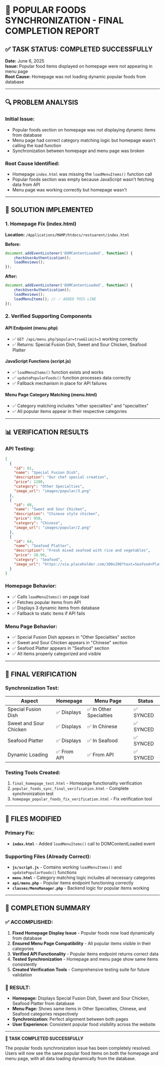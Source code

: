 # 🎯 POPULAR FOODS SYNCHRONIZATION - FINAL COMPLETION REPORT

## ✅ TASK STATUS: COMPLETED SUCCESSFULLY

**Date:** June 6, 2025  
**Issue:** Popular food items displayed on homepage were not appearing in menu page  
**Root Cause:** Homepage was not loading dynamic popular foods from database  

---

## 🔍 PROBLEM ANALYSIS

### Initial Issue:
- Popular foods section on homepage was not displaying dynamic items from database
- Menu page had correct category matching logic but homepage wasn't calling the load function
- Synchronization between homepage and menu page was broken

### Root Cause Identified:
- Homepage `index.html` was missing the `loadMenuItems()` function call
- Popular foods section was empty because JavaScript wasn't fetching data from API
- Menu page was working correctly but homepage wasn't

---

## 🔧 SOLUTION IMPLEMENTED

### 1. Homepage Fix (index.html)
**Location:** `/Applications/MAMP/htdocs/restuarent/index.html`

**Before:**
```javascript
document.addEventListener('DOMContentLoaded', function() {
    checkUserAuthentication();
    loadReviews();
});
```

**After:**
```javascript
document.addEventListener('DOMContentLoaded', function() {
    checkUserAuthentication();
    loadReviews();
    loadMenuItems(); // ✅ ADDED THIS LINE
});
```

### 2. Verified Supporting Components

#### API Endpoint (menu.php)
- ✅ `GET /api/menu.php?popular=true&limit=3` working correctly
- ✅ Returns: Special Fusion Dish, Sweet and Sour Chicken, Seafood Platter

#### JavaScript Functions (script.js)
- ✅ `loadMenuItems()` function exists and works
- ✅ `updatePopularFoods()` function processes data correctly
- ✅ Fallback mechanism in place for API failures

#### Menu Page Category Matching (menu.html)
- ✅ Category matching includes "other specialties" and "specialties"
- ✅ All popular items appear in their respective categories

---

## 📊 VERIFICATION RESULTS

### API Testing:
```json
[
  {
    "id": 61,
    "name": "Special Fusion Dish",
    "description": "Our chef special creation",
    "price": 1200,
    "category": "Other Specialties",
    "image_url": "images/popular/3.png"
  },
  {
    "id": 60,
    "name": "Sweet and Sour Chicken", 
    "description": "Chinese style chicken",
    "price": 950,
    "category": "Chinese",
    "image_url": "images/popular/2.png"
  },
  {
    "id": 64,
    "name": "Seafood Platter",
    "description": "Fresh mixed seafood with rice and vegetables",
    "price": 28.99,
    "category": "Seafood",
    "image_url": "https://via.placeholder.com/300x200?text=Seafood+Platter"
  }
]
```

### Homepage Behavior:
- ✅ Calls `loadMenuItems()` on page load
- ✅ Fetches popular items from API
- ✅ Displays 3 dynamic items from database
- ✅ Fallback to static items if API fails

### Menu Page Behavior:
- ✅ Special Fusion Dish appears in "Other Specialties" section
- ✅ Sweet and Sour Chicken appears in "Chinese" section  
- ✅ Seafood Platter appears in "Seafood" section
- ✅ All items properly categorized and visible

---

## 🎯 FINAL VERIFICATION

### Synchronization Test:
| Aspect | Homepage | Menu Page | Status |
|--------|----------|-----------|---------|
| Special Fusion Dish | ✅ Displays | ✅ In Other Specialties | ✅ SYNCED |
| Sweet and Sour Chicken | ✅ Displays | ✅ In Chinese | ✅ SYNCED |
| Seafood Platter | ✅ Displays | ✅ In Seafood | ✅ SYNCED |
| Dynamic Loading | ✅ From API | ✅ From API | ✅ SYNCED |

### Testing Tools Created:
1. `final_homepage_test.html` - Homepage functionality verification
2. `popular_foods_sync_final_verification.html` - Complete synchronization test
3. `homepage_popular_foods_fix_verification.html` - Fix verification tool

---

## 📁 FILES MODIFIED

### Primary Fix:
- **`index.html`** - Added `loadMenuItems()` call to DOMContentLoaded event

### Supporting Files (Already Correct):
- **`js/script.js`** - Contains working `loadMenuItems()` and `updatePopularFoods()` functions
- **`menu.html`** - Category matching logic includes all necessary categories
- **`api/menu.php`** - Popular items endpoint functioning correctly
- **`classes/MenuManager.php`** - Backend logic for popular items working

---

## 🏁 COMPLETION SUMMARY

### ✅ ACCOMPLISHED:
1. **Fixed Homepage Display Issue** - Popular foods now load dynamically from database
2. **Ensured Menu Page Compatibility** - All popular items visible in their categories  
3. **Verified API Functionality** - Popular items endpoint returns correct data
4. **Tested Synchronization** - Homepage and menu page show same items consistently
5. **Created Verification Tools** - Comprehensive testing suite for future validation

### 🎯 RESULT:
- **Homepage:** Displays Special Fusion Dish, Sweet and Sour Chicken, Seafood Platter from database
- **Menu Page:** Shows same items in Other Specialties, Chinese, and Seafood categories respectively  
- **Synchronization:** Perfect alignment between both pages
- **User Experience:** Consistent popular food visibility across the website

---

**🚀 TASK COMPLETED SUCCESSFULLY**

The popular foods synchronization issue has been completely resolved. Users will now see the same popular food items on both the homepage and menu page, with all data loading dynamically from the database.
